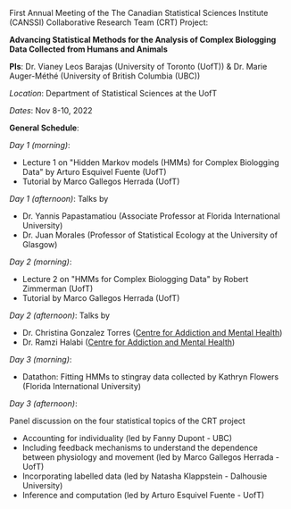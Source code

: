 First Annual Meeting of the The Canadian Statistical Sciences Institute (CANSSI) Collaborative Research Team (CRT) Project: 

__Advancing Statistical Methods for the Analysis of Complex Biologging Data Collected from Humans and Animals__

__PIs__: Dr. Vianey Leos Barajas (University of Toronto (UofT)) & Dr. Marie Auger-Méthé (University of British Columbia (UBC))

_Location_: Department of Statistical Sciences at the UofT

_Dates_: Nov 8-10, 2022

__General Schedule__: 

_Day 1 (morning)_: 
- Lecture 1 on "Hidden Markov models (HMMs) for Complex Biologging Data" by Arturo Esquivel Fuente (UofT)
- Tutorial by Marco Gallegos Herrada (UofT)

_Day 1 (afternoon)_: Talks by 
- Dr. Yannis Papastamatiou (Associate Professor at Florida International University)
- Dr. Juan Morales (Professor of Statistical Ecology at the University of Glasgow)

_Day 2 (morning)_: 
- Lecture 2 on "HMMs for Complex Biologging Data" by Robert Zimmerman (UofT)
- Tutorial by Marco Gallegos Herrada (UofT)

_Day 2 (afternoon)_: Talks by 
- Dr. Christina Gonzalez Torres ([Centre for Addiction and Mental Health](https://www.camh.ca))
- Dr. Ramzi Halabi ([Centre for Addiction and Mental Health](https://www.camh.ca)) 

_Day 3 (morning)_: 
- Datathon: Fitting HMMs to stingray data collected by Kathryn Flowers (Florida International University)

_Day 3 (afternoon)_: 

Panel discussion on the four statistical topics of the CRT project
- Accounting for individuality (led by Fanny Dupont - UBC)
- Including feedback mechanisms to understand the dependence between physiology and movement (led by Marco Gallegos Herrada - UofT)
- Incorporating labelled data (led by Natasha Klappstein - Dalhousie University)
- Inference and computation (led by Arturo Esquivel Fuente - UofT)
